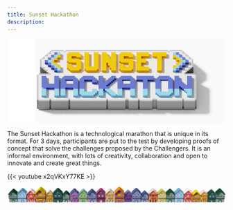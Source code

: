 ```yaml
---
title: Sunset Hackathon
description:
---
```


![](logo.png)

The Sunset Hackathon is a technological marathon that is unique in its format. For 3 days, participants are put to the test by developing proofs of concept that solve the challenges proposed by the Challengers.
It is an informal environment, with lots of creativity, collaboration and open to innovate and create great things.

{{< youtube x2qVKxY77KE >}}

![](houses.png)
